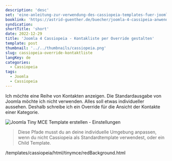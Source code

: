 ```yaml
---
description: 'desc'
set: 'eine-anleitung-zur-verwendung-des-cassiopeia-templates-fuer-joomla-4-themen'
booklink: 'https://astrid-guenther.de/buecher/joomla-4-cassipeia-anwenden'
syndication: 
shortTitle: 'short'
date: 2022-12-29
title: 'Joomla 4 Cassiopeia - Kontakliste per Override gestalten'
template: post
thumbnail: '../../thumbnails/cassiopeia.png'
slug: cassiopeia-override-kontaktliste
langKey: de
categories:
  - Cassiopeia
tags:
  - Joomla
  - Cassiopeia
---
```












Ich möchte eine Reihe von Kontakten anzeigen. Die Standardausgabe von Joomla möchte ich nicht verwenden. Alles soll etwas individueller aussehen. Deshalb schreibe ich ein Override für die Ansicht der Kontakte einer Kategorie.<!-- \index{Tiny!Tempalte erstellen} --><!-- \index{Editor Tiny MCE!Tempalte erstellen} -->

![Joomla Tiny MCE Template erstellen - Einstellungen](/images/tiny1.png)

> Diese Pfade musst du an deine individuelle Umgebung anpassen, wenn du nicht Cassiopeia als Standardtemplate verwendest, oder ein Child Template. 




/templates/cassiopeia/html/tinymce/redBackground.html
```html

```
